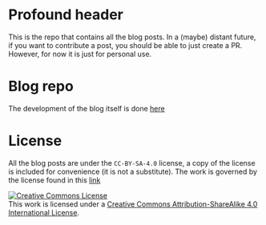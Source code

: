 # Profound header
This is the repo that contains all the blog posts. In a
(maybe) distant future, if you want to contribute a post,
you should be able to just create a PR. However, for now
it is just for personal use.

# Blog repo
The development of the blog itself is done
[here](https://github.com/ZenTauro/web-blog)

# License
All the blog posts are under the `CC-BY-SA-4.0` license, a
copy of the license is included for convenience (it is not
a substitute). The work is governed by the license found in
this [link](https://creativecommons.org/licenses/by-sa/4.0/)

<a rel="license" href="http://creativecommons.org/licenses/by-sa/4.0/"><img alt="Creative Commons License" style="border-width:0" src="https://i.creativecommons.org/l/by-sa/4.0/88x31.png" /></a><br />This work is licensed under a <a rel="license" href="http://creativecommons.org/licenses/by-sa/4.0/">Creative Commons Attribution-ShareAlike 4.0 International License</a>.
